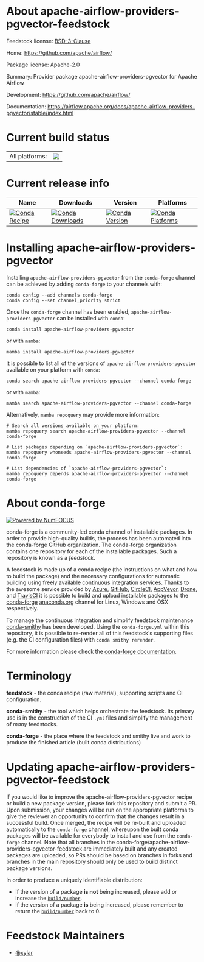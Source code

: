 About apache-airflow-providers-pgvector-feedstock
=================================================

Feedstock license: [BSD-3-Clause](https://github.com/conda-forge/apache-airflow-providers-pgvector-feedstock/blob/main/LICENSE.txt)

Home: https://github.com/apache/airflow/

Package license: Apache-2.0

Summary: Provider package apache-airflow-providers-pgvector for Apache Airflow

Development: https://github.com/apache/airflow/

Documentation: https://airflow.apache.org/docs/apache-airflow-providers-pgvector/stable/index.html

Current build status
====================


<table><tr><td>All platforms:</td>
    <td>
      <a href="https://dev.azure.com/conda-forge/feedstock-builds/_build/latest?definitionId=25758&branchName=main">
        <img src="https://dev.azure.com/conda-forge/feedstock-builds/_apis/build/status/apache-airflow-providers-pgvector-feedstock?branchName=main">
      </a>
    </td>
  </tr>
</table>

Current release info
====================

| Name | Downloads | Version | Platforms |
| --- | --- | --- | --- |
| [![Conda Recipe](https://img.shields.io/badge/recipe-apache--airflow--providers--pgvector-green.svg)](https://anaconda.org/conda-forge/apache-airflow-providers-pgvector) | [![Conda Downloads](https://img.shields.io/conda/dn/conda-forge/apache-airflow-providers-pgvector.svg)](https://anaconda.org/conda-forge/apache-airflow-providers-pgvector) | [![Conda Version](https://img.shields.io/conda/vn/conda-forge/apache-airflow-providers-pgvector.svg)](https://anaconda.org/conda-forge/apache-airflow-providers-pgvector) | [![Conda Platforms](https://img.shields.io/conda/pn/conda-forge/apache-airflow-providers-pgvector.svg)](https://anaconda.org/conda-forge/apache-airflow-providers-pgvector) |

Installing apache-airflow-providers-pgvector
============================================

Installing `apache-airflow-providers-pgvector` from the `conda-forge` channel can be achieved by adding `conda-forge` to your channels with:

```
conda config --add channels conda-forge
conda config --set channel_priority strict
```

Once the `conda-forge` channel has been enabled, `apache-airflow-providers-pgvector` can be installed with `conda`:

```
conda install apache-airflow-providers-pgvector
```

or with `mamba`:

```
mamba install apache-airflow-providers-pgvector
```

It is possible to list all of the versions of `apache-airflow-providers-pgvector` available on your platform with `conda`:

```
conda search apache-airflow-providers-pgvector --channel conda-forge
```

or with `mamba`:

```
mamba search apache-airflow-providers-pgvector --channel conda-forge
```

Alternatively, `mamba repoquery` may provide more information:

```
# Search all versions available on your platform:
mamba repoquery search apache-airflow-providers-pgvector --channel conda-forge

# List packages depending on `apache-airflow-providers-pgvector`:
mamba repoquery whoneeds apache-airflow-providers-pgvector --channel conda-forge

# List dependencies of `apache-airflow-providers-pgvector`:
mamba repoquery depends apache-airflow-providers-pgvector --channel conda-forge
```


About conda-forge
=================

[![Powered by
NumFOCUS](https://img.shields.io/badge/powered%20by-NumFOCUS-orange.svg?style=flat&colorA=E1523D&colorB=007D8A)](https://numfocus.org)

conda-forge is a community-led conda channel of installable packages.
In order to provide high-quality builds, the process has been automated into the
conda-forge GitHub organization. The conda-forge organization contains one repository
for each of the installable packages. Such a repository is known as a *feedstock*.

A feedstock is made up of a conda recipe (the instructions on what and how to build
the package) and the necessary configurations for automatic building using freely
available continuous integration services. Thanks to the awesome service provided by
[Azure](https://azure.microsoft.com/en-us/services/devops/), [GitHub](https://github.com/),
[CircleCI](https://circleci.com/), [AppVeyor](https://www.appveyor.com/),
[Drone](https://cloud.drone.io/welcome), and [TravisCI](https://travis-ci.com/)
it is possible to build and upload installable packages to the
[conda-forge](https://anaconda.org/conda-forge) [anaconda.org](https://anaconda.org/)
channel for Linux, Windows and OSX respectively.

To manage the continuous integration and simplify feedstock maintenance
[conda-smithy](https://github.com/conda-forge/conda-smithy) has been developed.
Using the ``conda-forge.yml`` within this repository, it is possible to re-render all of
this feedstock's supporting files (e.g. the CI configuration files) with ``conda smithy rerender``.

For more information please check the [conda-forge documentation](https://conda-forge.org/docs/).

Terminology
===========

**feedstock** - the conda recipe (raw material), supporting scripts and CI configuration.

**conda-smithy** - the tool which helps orchestrate the feedstock.
                   Its primary use is in the construction of the CI ``.yml`` files
                   and simplify the management of *many* feedstocks.

**conda-forge** - the place where the feedstock and smithy live and work to
                  produce the finished article (built conda distributions)


Updating apache-airflow-providers-pgvector-feedstock
====================================================

If you would like to improve the apache-airflow-providers-pgvector recipe or build a new
package version, please fork this repository and submit a PR. Upon submission,
your changes will be run on the appropriate platforms to give the reviewer an
opportunity to confirm that the changes result in a successful build. Once
merged, the recipe will be re-built and uploaded automatically to the
`conda-forge` channel, whereupon the built conda packages will be available for
everybody to install and use from the `conda-forge` channel.
Note that all branches in the conda-forge/apache-airflow-providers-pgvector-feedstock are
immediately built and any created packages are uploaded, so PRs should be based
on branches in forks and branches in the main repository should only be used to
build distinct package versions.

In order to produce a uniquely identifiable distribution:
 * If the version of a package **is not** being increased, please add or increase
   the [``build/number``](https://docs.conda.io/projects/conda-build/en/latest/resources/define-metadata.html#build-number-and-string).
 * If the version of a package **is** being increased, please remember to return
   the [``build/number``](https://docs.conda.io/projects/conda-build/en/latest/resources/define-metadata.html#build-number-and-string)
   back to 0.

Feedstock Maintainers
=====================

* [@xylar](https://github.com/xylar/)

